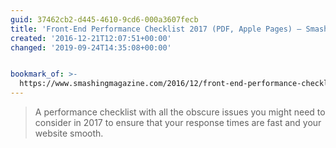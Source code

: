 ```yaml
---
guid: 37462cb2-d445-4610-9cd6-000a3607fecb
title: 'Front-End Performance Checklist 2017 (PDF, Apple Pages) – Smashing Magazine'
created: '2016-12-21T12:07:51+00:00'
changed: '2019-09-24T14:35:08+00:00'


bookmark_of: >-
  https://www.smashingmagazine.com/2016/12/front-end-performance-checklist-2017-pdf-pages/
---
```



<blockquote>A performance checklist with all the obscure issues you might need to consider in 2017 to ensure that your response times are fast and your website smooth.</blockquote>
